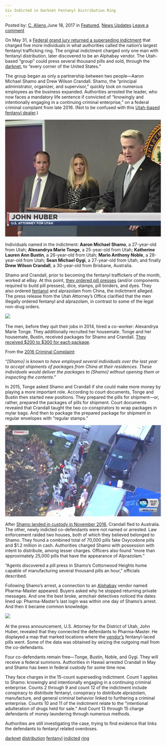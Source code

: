 ```yaml
---
Six Indicted in Darknet Fentanyl Distribution Ring
---
```

<article class="post-listing post-20711 post type-post status-publish format-standard has-post-thumbnail hentry  tag-darknet tag-distribution tag-fentanyl tag-indicted tag-ring">
    <div class="post-inner">
        <span>Posted by: <a href="https://www.deepdotweb.com/author/caliens/" title="">C. Aliens </a></span>
    <span>June 18, 2017</span>
    <span>in <a href="https://www.deepdotweb.com/category/deepdot-news/" rel="category tag">Featured</a>, <a href="https://www.deepdotweb.com/category/news-updates/" rel="category tag">News Updates</a></span>
    <span><a href="https://www.deepdotweb.com/2017/06/18/six-indicted-darknet-fentanyl-distribution-ring/#respond">Leave a comment</a></span>
    </p>
    <div class="clear"></div>
    <div class="entry">
    <p>On May 31, a <a href="https://www.justice.gov/usao-ut/pr/drug-trafficking-organization-faces-indictment-involvment-manufacturing-fake">Federal grand jury returned a superseding indictment</a> that charged five more individuals in what authorities called the nation&#8217;s largest fentanyl trafficking ring. The original indictment charged only one man with fentanyl distribution, later discovered to be an Alphabay vendor. The Utah-based “group” could press several thousand pills and sold, through the <a href="https://www.deepdotweb.com/tag/darknet/">darknet</a>, to “every corner of the United States.”</p>
    <p>The group began as only a partnership between two people—Aaron Michael Shamo and Drew Wilson Crandall. Shamo, the “principal administrator, organizer, and supervisor,” quickly took on numerous employees as the business expanded. Authorities arrested the leader, who now faces a mandatory life sentence if convicted of “knowingly and intentionally engaging in a continuing criminal enterprise,” on a federal criminal complaint from late 2016. (Not to be confused with this <a href="https://www.deepdotweb.com/2016/09/23/pill-counterfeiting-lab-bust-dea-warns-fentanyls-danger/">Utah-based fentanyl dealer</a>.)</p>
    <p><img class="wp-image-20716 aligncenter" src="/imgs/2017/06/word-image-105.jpeg" /></p>
    <p>Individuals named in the indictment: <strong>Aaron Michael Shamo</strong>, a 27-year-old from Utah; <strong>Alexandrya Marie Tonge</strong>, a 25-year-old from Utah; <strong>Katherine Lauren Ann Bustin</strong>, a 26-year-old from Utah; <strong>Mario Anthony Noble</strong>, a 28-year-old from Utah; <strong>Sean Michael Gygi</strong>, a 27-year-old from Utah; and finally <strong>Drew Wilson Crandall</strong>, a 30-year-old from Brisbane, Australia.</p>
    <p>Shamo and Crandall, prior to becoming the fentanyl traffickers of the month, worked at eBay. At this point, <a href="https://www.ksl.com/index.php?sid=44460141&amp;nid=148&amp;title=feds-indict-5-more-in-utah-fentanyl-distribution-ring">they ordered pill presses</a> (and/or components required to build pill presses), dice, stamps, pill binders, and dyes. They also ordered <a href="https://www.deepdotweb.com/tag/fentanyl">fentanyl</a> and alprazolam from China, the indictment alleged. The press release from the Utah Attorney&#8217;s Office clarified that the men illegally ordered fentanyl and alprazolam, in contrast to some of the legal non-drug orders.</p>
    <p><img class="wp-image-20717 aligncenter" src="/imgs/2017/06/word-image-106.jpeg" srcset="/imgs/2017/06/word-image-106.jpeg 800w, /imgs/2017/06/word-image-106-300x158.jpeg 300w" sizes="(max-width: 800px) 100vw, 800px" /></p>
    <p>The men, before they quit their jobs in 2014, hired a co-worker: Alexandrya Marie Tonge. They additionally recruited her housemate. Tonge and her housemate, Bustin, received packages for Shamo and Crandall. <a href="http://stgeorgeutah.com/news/archive/2017/06/01/kss-feds-uncover-one-of-nations-largest-drug-rings-in-utah/#.WTGSvsbQ9Pb">They received $200 to $300 for each package</a>.</p>
    <p>From the <a href="https://www.scribd.com/document/350199214/Shamo-Amended-Complaint">2016 Criminal Complaint</a>:</p>
    <p>“<em>[Shamo] is known to have employed several individuals over the last year to accept shipments of packages from China at their residences. These individuals would deliver the packages to [Shamo] without opening them or inspecting the contents</em>.”</p>
    <p>In 2015, Tonge asked Shamo and Crandall if she could make more money by playing a more important role. According to court documents, Tonge and Bustin then started new positions. They prepared the pills for shipment—or, rather, prepared the packages of pills for shipment. Court documents revealed that Crandall taught the two co-conspirators to wrap packages in mylar bags. And then to package the prepared package for shipment in regular envelopes with “regular stamps.”</p>
    <p><img class="wp-image-20718 aligncenter" src="/imgs/2017/06/word-image-107.jpeg" /></p>
    <p>After <a href="http://fox13now.com/2016/12/07/suspect-in-large-utah-based-drug-operation-indicted/">Shamo landed in custody in November 2016</a>, Crandall fled to Australia. The other, newly indicted co-defendants were not named or arrested. Law enforcement raided two houses, both of which they believed belonged to Shamo. They found a combined total of 70,000 pills fake Oxycodone pills and $1.2 million in cash. Authorities charged Shamo with possession with intent to distribute, among lesser charges. Officers also found “more than approximately 25,000 pills that have the appearance of Alprazolam.”</p>
    <p>“Agents discovered a pill press in Shamo’s Cottonwood Heights home capable of manufacturing several thousand pills an hour,” officials described.</p>
    <p>Following Shamo’s arrest, a connection to an <a href="http://www.deepdotweb.com/marketplace-directory/listing/alphabay/">Alphabay</a> vendor named Pharma-Master appeared. Buyers asked why he stopped returning private messages. And one the best broke, armchair detectives noticed the dates lined up: Pharma-Master’s last login was within one day of Shamo’s arrest. And then it became common knowledge.</p>
    <p><img class="wp-image-20719 aligncenter" src="/imgs/2017/06/word-image-108.jpeg" srcset="/imgs/2017/06/word-image-108.jpeg 800w, /imgs/2017/06/word-image-108-300x207.jpeg 300w" sizes="(max-width: 800px) 100vw, 800px" /></p>
    <p>At the press announcement, U.S. Attorney for the District of Utah, John Huber, revealed that they connected the defendants to Pharma-Master. He displayed a map that marked locations where the <a href="https://www.deepdotweb.com/tag/vendor/">vendor&#8217;s</a> fentanyl-laced pills went. Some of the data was obtained by seizing the outgoing mail from the co-defendants.</p>
    <p>Four co-defendants remain free—Tonge, Bustin, Noble, and Gygi. They will receive a federal summons. Authorities in Hawaii arrested Crandall in May and Shamo has been in federal custody for some time now.</p>
    <p>They face charges in the 15-count superseding indictment. Count 1 applies to Shamo: knowingly and intentionally engaging in a continuing criminal enterprise. Counts 2 through 9 and count 12 of the indictment include conspiracy to distribute fentanyl, conspiracy to distribute alprazolam, manufacture, and general criminal behavior linked to furthering a criminal enterprise. Counts 10 and 11 of the indictment relate to the “intentional adulteration of drugs held for sale.” And Count 13 through 15 charge defendants of money laundering through numerous methods.</p>
    <p>Authorities are still investigating the case, trying to find evidence that links the defendants to fentanyl related overdoses.</p>
    </div>
    <a href="https://www.deepdotweb.com/tag/darknet/" rel="tag">darknet</a> <a href="https://www.deepdotweb.com/tag/distribution/" rel="tag">distribution</a> <a href="https://www.deepdotweb.com/tag/fentanyl/" rel="tag">fentanyl</a> <a href="https://www.deepdotweb.com/tag/indicted/" rel="tag">indicted</a> <a href="https://www.deepdotweb.com/tag/ring/" rel="tag">ring</a></span> <span style="display:none" class="updated">2017-06-18</span>
    <div style="display:none" class="vcard author" itemprop="author" itemscope itemtype="http://schema.org/Person"><strong class="fn" itemprop="name"><a href="https://www.deepdotweb.com/author/caliens/" title="Posts by C. Aliens" rel="author">C. Aliens</a></strong></div>
    </div>
</article>


